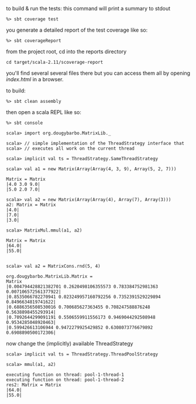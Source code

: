 

to build & run the tests:
this command will print a summary to stdout

```
%> sbt coverage test

```

you generate a detailed report of the test coverage like so:

```
%> sbt coverageReport

```

from the project root, cd into the reports directory

```
cd target/scala-2.11/scoverage-report

```

you'll find several several files there but you can access them all
by opening _index.html_ in a browser.



to build:

```
%> sbt clean assembly

```
then open a scala REPL like so:

```
%> sbt console

```



```
scala> import org.dougybarbo.MatrixLib._

scala> // simple implementation of the ThreadStrategy interface that
scala> // executes all work on the current thread

scala> implicit val ts = ThreadStrategy.SameThreadStrategy

scala> val a1 = new Matrix(Array(Array(4, 3, 9), Array(5, 2, 7)))

Matrix = Matrix
|4.0 3.0 9.0|
|5.0 2.0 7.0|

scala> val a2 = new Matrix(Array(Array(4), Array(7), Array(3)))
a2: Matrix = Matrix
|4.0|
|7.0|
|3.0|

scala> MatrixMul.mmul(a1, a2)

Matrix = Matrix
|64.0|
|55.0|


scala> val a2 = MatrixCons.rnd(5, 4)

org.dougybarbo.MatrixLib.Matrix =
Matrix
|0.004794428821382701 0.2620498106355573 0.783384752981363 0.007106572561377922|
|0.8535066782270941 0.023249957160792256 0.7352391529229894 0.8496634819741622|
|0.6886356508530016 0.700685627363455 0.708247588876248 0.5638898455293914|
|0.7092644299091191 0.5506559911556173 0.9469044292508948 0.9534285048920463|
|0.599426613106944 0.9472279925429852 0.6308073776679892 0.6908890500172306|

```

now change the (implicitly) available ThreadStrategy

```
scala> implicit val ts = ThreadStrategy.ThreadPoolStrategy

scala> mmul(a1, a2)

executing function on thread: pool-1-thread-1
executing function on thread: pool-1-thread-2
res2: Matrix = Matrix
|64.0|
|55.0|




```
